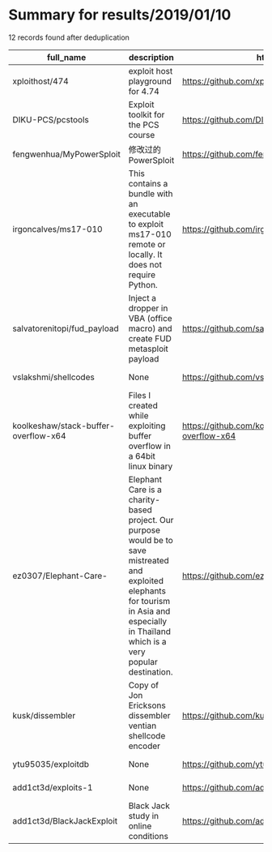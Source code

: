 
# Summary for results/2019/01/10
    
12 records found after deduplication

| full_name | description | html_url | matched_list | matched_count | pushed_at | size | stargazers_count | language | forks_count |
|--------------------------------------|-----------------------------------------------------------------------------------------------------------------------------------------------------------------------------------------------|---------------------------------------------------------|---------------------------------------------|-----------------|---------------------------|--------|--------------------|------------|---------------|
| xploithost/474 | exploit host playground for 4.74 | https://github.com/xploithost/474 | ['exploit'] | 1 | 2019-01-10 14:43:37+00:00 | 16939 | 2 | HTML | 0 |
| DIKU-PCS/pcstools | Exploit toolkit for the PCS course | https://github.com/DIKU-PCS/pcstools | ['exploit'] | 1 | 2019-01-10 14:09:39+00:00 | 42 | 1 | Python | 0 |
| fengwenhua/MyPowerSploit | 修改过的PowerSploit | https://github.com/fengwenhua/MyPowerSploit | ['sploit'] | 1 | 2019-01-10 02:05:51+00:00 | 1756 | 0 | PowerShell | 0 |
| irgoncalves/ms17-010 | This contains a bundle with an executable to exploit ms17-010 remote or locally. It does not require Python. | https://github.com/irgoncalves/ms17-010 | ['exploit'] | 1 | 2019-01-10 22:18:35+00:00 | 10394 | 7 | Python | 7 |
| salvatorenitopi/fud_payload | Inject a dropper in VBA (office macro) and create FUD metasploit payload | https://github.com/salvatorenitopi/fud_payload | ['metasploit module OR metasploit payload'] | 1 | 2019-01-10 03:49:30+00:00 | 60 | 5 | C | 5 |
| vslakshmi/shellcodes | None | https://github.com/vslakshmi/shellcodes | ['shellcode'] | 1 | 2019-01-10 04:09:06+00:00 | 0 | 0 | | 0 |
| koolkeshaw/stack-buffer-overflow-x64 | Files I created while exploiting buffer overflow in a 64bit linux binary | https://github.com/koolkeshaw/stack-buffer-overflow-x64 | ['exploit'] | 1 | 2019-01-10 08:08:27+00:00 | 6304 | 0 | Python | 0 |
| ez0307/Elephant-Care- | Elephant Care is a charity-based project. Our purpose would be to save mistreated and exploited elephants for tourism in Asia and especially in Thaïland which is a very popular destination. | https://github.com/ez0307/Elephant-Care- | ['exploit'] | 1 | 2019-01-10 15:50:37+00:00 | 0 | 0 | | 0 |
| kusk/dissembler | Copy of Jon Ericksons dissembler ventian shellcode encoder | https://github.com/kusk/dissembler | ['shellcode'] | 1 | 2019-01-10 22:45:16+00:00 | 6 | 2 | C | 0 |
| ytu95035/exploitdb | None | https://github.com/ytu95035/exploitdb | ['exploit'] | 1 | 2019-01-10 23:19:07+00:00 | 0 | 0 | | 0 |
| add1ct3d/exploits-1 | None | https://github.com/add1ct3d/exploits-1 | ['exploit'] | 1 | 2019-01-10 09:29:55+00:00 | 8673 | 0 | JavaScript | 0 |
| add1ct3d/BlackJackExploit | Black Jack study in online conditions | https://github.com/add1ct3d/BlackJackExploit | ['exploit'] | 1 | 2019-01-10 00:24:57+00:00 | 334 | 0 | Python | 0 |
